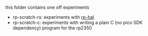 this folder contains one off experiments

- rp-scratch-rs: experiments with [rp-hal](https://github.com/rp-rs/rp-hal)
- rp-scratch-c: experiments with writing a plain C (no pico SDK dependency)
  program for the rp2350

